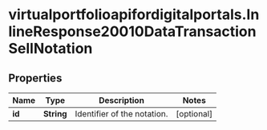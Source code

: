 # virtualportfolioapifordigitalportals.InlineResponse20010DataTransactionSellNotation

## Properties

Name | Type | Description | Notes
------------ | ------------- | ------------- | -------------
**id** | **String** | Identifier of the notation. | [optional] 



